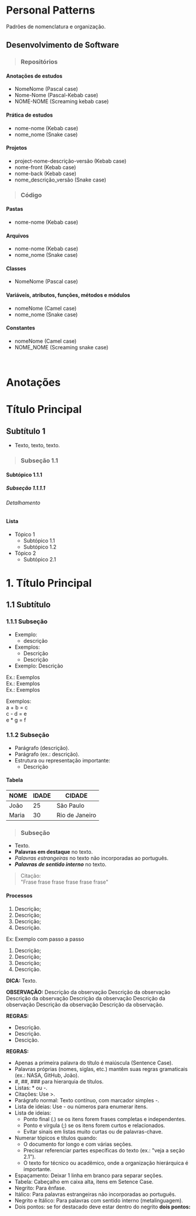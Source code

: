 # Personal Patterns
Padrões de nomenclatura e organização.

## Desenvolvimento de Software

> ### Repositórios

#### Anotações de estudos
* NomeNome (Pascal case)
* Nome-Nome (Pascal-Kebab case)
* NOME-NOME (Screaming kebab case)

#### Prática de estudos
* nome-nome (Kebab case)
* nome_nome (Snake case)

#### Projetos
* project-nome-descrição-versão (Kebab case)
* nome-front (Kebab case)
* nome-back (Kebab case)
* nome_descrição_versão (Snake case)

> ### Código

#### Pastas
* nome-nome (Kebab case)

#### Arquivos 
* nome-nome (Kebab case)
* nome_nome (Snake case)

#### Classes 
* NomeNome (Pascal case)

#### Variáveis, atributos, funções, métodos e módulos
* nomeNome (Camel case)
* nome_nome (Snake case)

#### Constantes
* nomeNome (Camel case)
* NOME_NOME (Screaming snake case)

<br>

# Anotações

# Título Principal

## Subtítulo 1
- Texto, texto, texto.

> ### Subseção 1.1

#### Subtópico 1.1.1

##### Subseção 1.1.1.1

###### Detalhamento

#### Lista
- Tópico 1
  - Subtópico 1.1
  - Subtópico 1.2
- Tópico 2
  - Subtópico 2.1

# 1. Título Principal

## 1.1 Subtítulo

### 1.1.1 Subseção
- Exemplo:
  - descrição
- Exemplos:
  - Descrição
  - Descrição
- Exemplo: Descrição

Ex.: Exemplos  
Ex.: Exemplos  
Ex.: Exemplos  

Exemplos:  
a + b = c  
c - d = e  
e * g = f  

### 1.1.2 Subseção
- Parágrafo (descrição).  
- Parágrafo (ex.: descrição).  
- Estrutura ou representação importante:
  - Descrição

#### Tabela

| NOME       | IDADE | CIDADE       |
|------------|-------|--------------|
| João       | 25    | São Paulo    |
| Maria      | 30    | Rio de Janeiro|

> ### Subseção
- Texto.
- **Palavras em destaque** no texto.
- *Palavras estrangeiras* no texto não incorporadas ao português.
- ***Palavras de sentido interno*** no texto.

> Citação:  
> "Frase frase frase frase frase frase"

#### Processos
1. Descrição;
2. Descrição;
3. Descrição;
4. Descrição.

Ex: Exemplo com passo a passo  
1. Descrição;
2. Descrição;
3. Descrição;
4. Descrição.

**DICA:** Texto.

**OBSERVAÇÃO:** Descrição da observação Descrição da observação Descrição da observação Descrição da observação Descrição da observação Descrição da observação Descrição da observação.

**REGRAS:**
- Descrição.
- Descrição.
- Descição.

**REGRAS:**
- Apenas a primeira palavra do título é maiúscula (Sentence Case).
- Palavras próprias (nomes, siglas, etc.) mantêm suas regras gramaticais (ex.: NASA, GitHub, João).
- #, ##, ### para hierarquia de títulos.
- Listas: * ou -.
- Citações: Use >.
- Parágrafo normal: Texto contínuo, com marcador simples -.
- Lista de ideias: Use - ou números para enumerar itens.
- Lista de ideias:
  - Ponto final (.) se os itens forem frases completas e independentes.
  - Ponto e vírgula (;) se os itens forem curtos e relacionados.
  - Evitar sinais em listas muito curtas ou de palavras-chave.
- Numerar tópicos e títulos quando:
  - O documento for longo e com várias seções.
  - Precisar referenciar partes específicas do texto (ex.: "veja a seção 2.1").
  - O texto for técnico ou acadêmico, onde a organização hierárquica é importante.
- Espaçamento: Deixar 1 linha em branco para separar seções.
- Tabela: Cabeçalho em caixa alta, itens em Setence Case.
- Negrito: 	Para ênfase.
- Itálico: Para palavras estrangeiras não incorporadas ao português.
- Negrito e Itálico: Para palavras com sentido interno (metalinguagem).
- Dois pontos: se for destacado deve estar dentro do negrito **dois pontos:**

